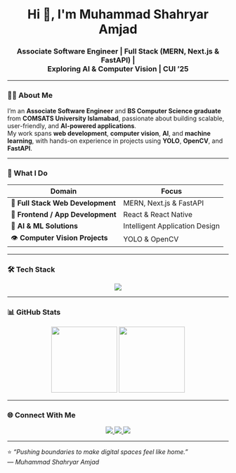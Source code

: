 <h1 align="center">Hi 👋, I'm Muhammad Shahryar Amjad</h1>

<h3 align="center">
Associate Software Engineer | Full Stack (MERN, Next.js & FastAPI) | <br/>
Exploring AI & Computer Vision | CUI ’25
</h3>

---

### 🧑‍💻 About Me

I’m an **Associate Software Engineer** and **BS Computer Science graduate** from **COMSATS University Islamabad**, passionate about building scalable, user-friendly, and **AI-powered applications**.  
My work spans **web development**, **computer vision**, **AI**, and **machine learning**, with hands-on experience in projects using **YOLO**, **OpenCV**, and **FastAPI**.

---

### 🚀 What I Do

| Domain | Focus |
|--------|--------|
| 🧩 **Full Stack Web Development** | MERN, Next.js & FastAPI |
| 📱 **Frontend / App Development** | React & React Native |
| 🧠 **AI & ML Solutions** | Intelligent Application Design |
| 👁️ **Computer Vision Projects** | YOLO & OpenCV |

---

### 🛠️ Tech Stack

<p align="center">
  <img src="https://skillicons.dev/icons?i=react,nextjs,nodejs,fastapi,python,js,ts,mongodb,firebase,tailwind,html,css,git,github,vscode" />
</p>

---

### 📊 GitHub Stats

<p align="center">
  <img src="https://github-readme-stats.vercel.app/api?username=itshahryar&show_icons=true&theme=tokyonight" height="150" />
  <img src="https://github-readme-stats.vercel.app/api/top-langs/?username=itshahryar&layout=compact&theme=tokyonight" height="150" />
</p>

---

### 🌐 Connect With Me

<p align="center">
  <a href="https://www.linkedin.com/in/muhammad-shahryar-amjad-2481542b8/" target="_blank">
    <img src="https://img.shields.io/badge/LinkedIn-0077B5?style=for-the-badge&logo=linkedin&logoColor=white" />
  </a>
  <a href="mailto:shahryaramjadmos@gmail.com" target="_blank">
    <img src="https://img.shields.io/badge/Email-D14836?style=for-the-badge&logo=gmail&logoColor=white" />
  </a>
  <a href="https://shahryar-portfolio-rho.vercel.app/" target="_blank">
    <img src="https://img.shields.io/badge/Portfolio-000000?style=for-the-badge&logo=vercel&logoColor=white" />
  </a>
</p>

---

⭐️ *“Pushing boundaries to make digital spaces feel like home.”*  
— *Muhammad Shahryar Amjad*
